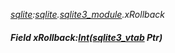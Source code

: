 _[sqlite](../../modules/sqlite/sqlite-module.md):[sqlite](../../modules/sqlite/sqlite-module.md).[sqlite3\_module](../../modules/sqlite/sqlite-sqlite3_module.md).xRollback_
##### Field xRollback:[Int](../../modules/wonkey/wonkey-types-int.md)([sqlite3_vtab](../../modules/sqlite/sqlite-sqlite3_vtab.md) Ptr)
